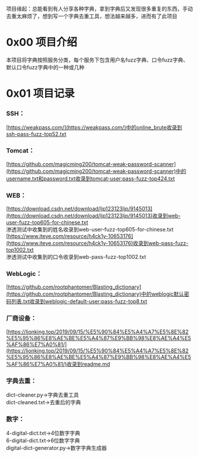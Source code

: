 项目缘起：总能看到有人分享各种字典，拿到字典后又发现很多重复的东西，手动去重太麻烦了，想到写一个字典去重工具，想法越来越多，进而有了此项目

# 0x00 项目介绍
本项目将字典按照服务分类，每个服务下包含用户名fuzz字典、口令fuzz字典、默认口令fuzz字典中的一种或几种

# 0x01 项目记录
### SSH：  
[https://weakpass.com/](https://weakpass.com/)中的online_brute收录到ssh-pass-fuzz-top52.txt

### Tomcat：  
[https://github.com/magicming200/tomcat-weak-password-scanner](https://github.com/magicming200/tomcat-weak-password-scanner)中的username.txt和password.txt收录到tomcat-user:pass-fuzz-top424.txt

### WEB：  
[https://download.csdn.net/download/ljp123123ljp/9145013](https://download.csdn.net/download/ljp123123ljp/9145013)收录到web-user-fuzz-top605-for-chinese.txt  
渗透测试中收集到的姓名收录到web-user-fuzz-top605-for-chinese.txt  
[https://www.iteye.com/resource/h4ck1y-10653176](https://www.iteye.com/resource/h4ck1y-10653176)收录到web-pass-fuzz-top1002.txt  
渗透测试中收集到的口令收录到web-pass-fuzz-top1002.txt

### WebLogic：  
[https://github.com/rootphantomer/Blasting_dictionary](https://github.com/rootphantomer/Blasting_dictionary)中的weblogic默认密码列表.txt收录到weblogic-default-user:pass-fuzz-top8.txt

### 厂商设备：  
[https://lionking.top/2019/09/15/%E5%90%84%E5%A4%A7%E5%8E%82%E5%95%86%E8%AE%BE%E5%A4%87%E9%BB%98%E8%AE%A4%E5%AF%86%E7%A0%81/](https://lionking.top/2019/09/15/%E5%90%84%E5%A4%A7%E5%8E%82%E5%95%86%E8%AE%BE%E5%A4%87%E9%BB%98%E8%AE%A4%E5%AF%86%E7%A0%81/)收录到readme.md

### 字典去重：  
dict-cleaner.py->字典去重工具  
dict-cleaned.txt->去重后的字典

### 数字：  
4-digital-dict.txt->4位数字字典  
6-digital-dict.txt->6位数字字典  
digital-dict-generator.py->数字字典生成器
